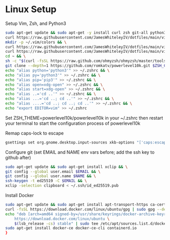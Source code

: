 # Linux Setup

Setup Vim, Zsh, and Python3
```bash
sudo apt-get update && sudo apt-get -y install curl zsh git-all python3-pip gnupg && \
curl https://raw.githubusercontent.com/JamesWhiteleyIV/dotfiles/main/vimrc -o ~/.vimrc && \
mkdir -p ~/.vim/colors && \
curl https://raw.githubusercontent.com/JamesWhiteleyIV/dotfiles/main/vimfiles/colors/vscode.vim -o ~/.vim/colors/vscode.vim && \ 
curl https://raw.githubusercontent.com/JamesWhiteleyIV/dotfiles/main/vimfiles/colors/pastel.vim -o ~/.vim/colors/pastel.vim && \
cd ~ && \
sh -c "$(curl -fsSL https://raw.github.com/ohmyzsh/ohmyzsh/master/tools/install.sh)" && \
git clone --depth=1 https://github.com/romkatv/powerlevel10k.git $ZSH_CUSTOM/themes/powerlevel10k && \
echo "alias python='python3'" >> ~/.zshrc && \
echo "alias py='python3'" >> ~/.zshrc && \
echo "alias pip='pip3'" >> ~/.zshrc && \
echo "alias open=xdg-open" >> ~/.zshrc && \
echo "alias start=xdg-open" >> ~/.zshrc && \
echo "alias ..='cd ..'" >> ~/.zshrc && \
echo "alias ...='cd ..; cd ..'" >> ~/.zshrc && \
echo "alias ....='cd ..; cd ..; cd ..'" >> ~/.zshrc && \
echo "export EDITOR=vim" >> ~/.zshrc 
```
Set ZSH_THEME=powerlevel10k/powerlevel10k in your ~/.zshrc then restart your terminal to start the configuration process of powerlevel10k


Remap caps-lock to escape
```bash
gsettings set org.gnome.desktop.input-sources xkb-options "['caps:escape']"
```


Configure git (set EMAIL and NAME env vars before; add the ssh key to github after)
```bash
sudo apt-get update && sudo apt-get install xclip && \
git config --global user.email $EMAIL && \
git config --global user.name $NAME && \
ssh-keygen -t ed25519 -C $EMAIL && \
xclip -selection clipboard < ~/.ssh/id_ed25519.pub
```


Install Docker
```bash
sudo apt-get update && sudo apt-get install apt-transport-https ca-certificates lsb-release && \
curl -fsSL https://download.docker.com/linux/ubuntu/gpg | sudo gpg --dearmor -o /usr/share/keyrings/docker-archive-keyring.gpg && \
echo "deb [arch=amd64 signed-by=/usr/share/keyrings/docker-archive-keyring.gpg] \ 
    https://download.docker.com/linux/ubuntu \
    $(lsb_release -cs) stable" | sudo tee /etc/apt/sources.list.d/docker.list > /dev/null && \
sudo apt-get install docker-ce docker-ce-cli containerd.io
}
```

